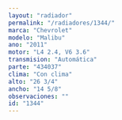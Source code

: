 ```yaml
---
layout: "radiador"
permalink: "/radiadores/1344/"
marca: "Chevrolet"
modelo: "Malibu"
ano: "2011"
motor: "L4 2.4, V6 3.6"
transmision: "Automática"
parte: "434037"
clima: "Con clima"
alto: "26 3/4"
ancho: "14 5/8"
observaciones: ""
id: "1344"
---
```


